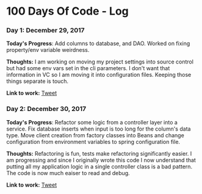 # 100 Days Of Code - Log

### Day 1: December 29, 2017

**Today's Progress**: Add columns to database, and DAO. Worked on fixing property/env variable weirdness.

**Thoughts:** I am working on moving my project settings into source control but had some env vars set in the cli parameters. I don't want that information in VC so I am moving it into configuration files. Keeping those things separate is touch.

**Link to work:** [Tweet](https://twitter.com/MarkNBroadhead/status/946978363268218880)

### Day 2: December 30, 2017

**Today's Progress**: Refactor some logic from a controller layer into a service. Fix database inserts when input is too long for the column's data type. Move client creation from factory classes into Beans and change configuration from environment variables to spring configuration file.

**Thoughts:** Refactoring is fun, tests make refactoring significantly easier. I am progressing and since I originally wrote this code I now understand that putting all my application logic in a single controller class is a bad pattern. The code is now much eaiser to read and debug.

**Link to work:** [Tweet](https://twitter.com/MarkNBroadhead/status/947248618985070593)
